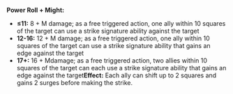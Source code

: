 **Power Roll + Might:**
- **≤11:** 8 + M damage; as a free triggered action, one ally within 10 squares of the target can use a strike signature ability against the target
- **12-16:** 12 + M damage; as a free triggered action, one ally within 10 squares of the target can use a strike signature ability that gains an edge against the target
- **17+:** 16 + Mdamage; as a free triggered action, two allies within 10 squares of the target can each use a strike signature ability that gains an edge against the target**Effect:** Each ally can shift up to 2 squares and gains 2 surges before making the strike.
